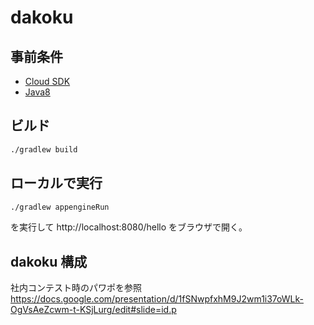 # dakoku

## 事前条件

- [Cloud SDK](https://cloud.google.com/sdk/?hl=ja)
- [Java8](http://www.oracle.com/technetwork/java/javase/overview/index.html)

## ビルド

```sh
./gradlew build
```

## ローカルで実行

```sh
./gradlew appengineRun
```
を実行して http://localhost:8080/hello をブラウザで開く。

## dakoku 構成

社内コンテスト時のパワポを参照 https://docs.google.com/presentation/d/1fSNwpfxhM9J2wm1i37oWLk-OgVsAeZcwm-t-KSjLurg/edit#slide=id.p
